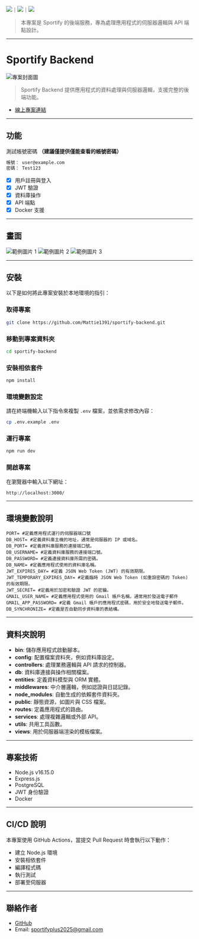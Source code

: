 <!-- 標籤來源參考：https://github.com/Envoy-VC/awesome-badges#github-stats -->

![](https://img.shields.io/github/stars/Mattie1391/sportify-backend.svg)｜![](https://img.shields.io/github/forks/Mattie1391/sportify-backend.svg)｜![](https://img.shields.io/github/issues/Mattie1391/sportify-backend.svg)

> 本專案是 Sportify 的後端服務，專為處理應用程式的伺服器邏輯與 API 端點設計。

---

# Sportify Backend

![專案封面圖](https://firebasestorage.googleapis.com/v0/b/coffeeshop-4ac57.firebasestorage.app/o/images%2F%E5%A4%A7%E6%88%AA%E5%9C%96%202025-05-13%20%E5%87%8C%E6%99%A81.52.39.png?alt=media&token=e6c702a9-04d6-42c8-b048-6a11aa165820)

> Sportify Backend 提供應用程式的資料處理與伺服器邏輯，支援完整的後端功能。

- [線上專案連結](https://github.com/Mattie1391/sportify-backend)

---

## 功能

測試帳號密碼 **（建議僅提供僅能查看的帳號密碼）**

```bash
帳號： user@example.com
密碼： Test123
```

- [x] 用戶註冊與登入
- [x] JWT 驗證
- [x] 資料庫操作
- [x] API 端點
- [x] Docker 支援

---

## 畫面

![範例圖片 1](https://firebasestorage.googleapis.com/v0/b/coffeeshop-4ac57.firebasestorage.app/o/images%2F%E6%88%AA%E5%9C%96%202025-05-13%20%E5%87%8C%E6%99%A81.54.27.png?alt=media&token=a035711c-4acf-4344-8ded-4b5973d44be8 )
![範例圖片 2](https://firebasestorage.googleapis.com/v0/b/coffeeshop-4ac57.firebasestorage.app/o/images%2F%E6%88%AA%E5%9C%96%202025-05-13%20%E5%87%8C%E6%99%A81.54.59.png?alt=media&token=7e231eee-8bfd-42d7-bcb2-825141bdfce0)
![範例圖片 3](https://firebasestorage.googleapis.com/v0/b/coffeeshop-4ac57.firebasestorage.app/o/images%2F%E6%88%AA%E5%9C%96%202025-05-13%20%E5%87%8C%E6%99%A81.55.27.png?alt=media&token=32fcdcdd-0a4b-4884-8ebe-fc61bfc9cde1)

---

## 安裝

以下是如何將此專案安裝於本地環境的指引：

### 取得專案

```bash
git clone https://github.com/Mattie1391/sportify-backend.git
```

### 移動到專案資料夾

```bash
cd sportify-backend
```

### 安裝相依套件

```bash
npm install
```

### 環境變數設定

請在終端機輸入以下指令來複製 `.env` 檔案，並依需求修改內容：

```bash
cp .env.example .env
```

### 運行專案

```bash
npm run dev
```

### 開啟專案

在瀏覽器中輸入以下網址：

```bash
http://localhost:3000/
```

---

## 環境變數說明

```env
PORT= #定義應用程式運行的伺服器端口號
DB_HOST= #定義資料庫主機的地址，通常是伺服器的 IP 或域名。
DB_PORT= #定義資料庫服務的連接端口號。
DB_USERNAME= #定義資料庫服務的連接端口號。
DB_PASSWORD= #定義連接資料庫所需的密碼。
DB_NAME= #定義應用程式使用的資料庫名稱。
JWT_EXPIRES_DAY= #定義 JSON Web Token (JWT) 的有效期限。
JWT_TEMPORARY_EXPIRES_DAY= #定義臨時 JSON Web Token (如重設密碼的 Token) 的有效期限。
JWT_SECRET= #定義用於加密和驗證 JWT 的密鑰。
GMAIL_USER_NAME= #定義應用程式使用的 Gmail 帳戶名稱，通常用於發送電子郵件
GMAIL_APP_PASSWORD= #定義 Gmail 帳戶的應用程式密碼，用於安全地發送電子郵件。
DB_SYNCHRONIZE= #定義是否自動同步資料庫的表結構。
```

---

## 資料夾說明

- **bin**: 儲存應用程式啟動腳本。
- **config**: 配置檔案資料夾，例如資料庫設定。
- **controllers**: 處理業務邏輯與 API 請求的控制器。
- **db**: 資料庫連接與操作相關檔案。
- **entities**: 定義資料模型與 ORM 實體。
- **middlewares**: 中介層邏輯，例如認證與日誌記錄。
- **node_modules**: 自動生成的依賴套件資料夾。
- **public**: 靜態資源，如圖片與 CSS 檔案。
- **routes**: 定義應用程式的路由。
- **services**: 處理複雜邏輯或外部 API。
- **utils**: 共用工具函數。
- **views**: 用於伺服器端渲染的模板檔案。

---

## 專案技術

- Node.js v16.15.0
- Express.js
- PostgreSQL
- JWT 身份驗證
- Docker

---

## CI/CD 說明

本專案使用 GitHub Actions，當提交 Pull Request 時會執行以下動作：

- 建立 Node.js 環境
- 安裝相依套件
- 編譯程式碼
- 執行測試
- 部署至伺服器

---

## 聯絡作者

- [GitHub](https://github.com/Mattie1391)
- Email: sportifyplus2025@gmail.com
